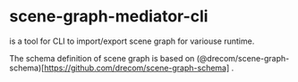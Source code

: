 # scene-graph-mediator-cli

is a tool for CLI to import/export scene graph for variouse runtime.

The schema definition of scene graph is based on (@drecom/scene-graph-schema)[https://github.com/drecom/scene-graph-schema] .
